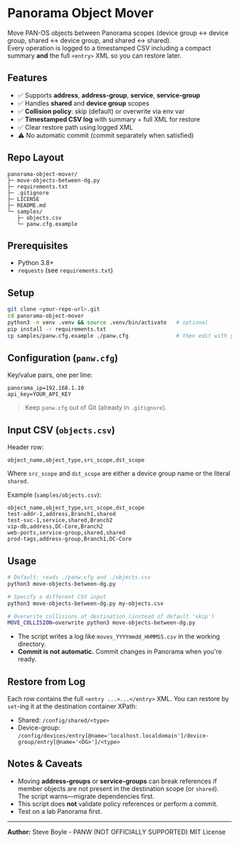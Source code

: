 # Panorama Object Mover

Move PAN-OS objects between Panorama scopes (device group ↔ device group, shared ↔ device group, and shared ↔ shared).  
Every operation is logged to a timestamped CSV including a compact summary **and** the full `<entry>` XML so you can restore later.

## Features
- ✅ Supports **address**, **address-group**, **service**, **service-group**
- ✅ Handles **shared** and **device group** scopes
- ✅ **Collision policy**: skip (default) or overwrite via env var
- ✅ **Timestamped CSV log** with summary + full XML for restore
- ✅ Clear restore path using logged XML
- ⚠️ No automatic commit (commit separately when satisfied)

## Repo Layout
```
panorama-object-mover/
├─ move-objects-between-dg.py
├─ requirements.txt
├─ .gitignore
├─ LICENSE
├─ README.md
└─ samples/
   ├─ objects.csv
   └─ panw.cfg.example
```

## Prerequisites
- Python 3.8+
- `requests` (see `requirements.txt`)

## Setup
```bash
git clone <your-repo-url>.git
cd panorama-object-mover
python3 -m venv .venv && source .venv/bin/activate   # optional
pip install -r requirements.txt
cp samples/panw.cfg.example ./panw.cfg               # then edit with your values
```

## Configuration (`panw.cfg`)
Key/value pairs, one per line:
```
panorama_ip=192.168.1.10
api_key=YOUR_API_KEY
```
> Keep `panw.cfg` out of Git (already in `.gitignore`).

## Input CSV (`objects.csv`)
Header row:
```
object_name,object_type,src_scope,dst_scope
```
Where `src_scope` and `dst_scope` are either a device group name or the literal `shared`.

Example (`samples/objects.csv`):
```
object_name,object_type,src_scope,dst_scope
test-addr-1,address,Branch1,shared
test-svc-1,service,shared,Branch2
vip-db,address,DC-Core,Branch2
web-ports,service-group,shared,shared
prod-tags,address-group,Branch1,DC-Core
```

## Usage
```bash
# Default: reads ./panw.cfg and ./objects.csv
python3 move-objects-between-dg.py

# Specify a different CSV input
python3 move-objects-between-dg.py my-objects.csv

# Overwrite collisions at destination (instead of default 'skip')
MOVE_COLLISION=overwrite python3 move-objects-between-dg.py
```

- The script writes a log like `moves_YYYYmmdd_HHMMSS.csv` in the working directory.
- **Commit is not automatic.** Commit changes in Panorama when you're ready.

## Restore from Log
Each row contains the full `<entry ...>...</entry>` XML. You can restore by `set`-ing it at the destination container XPath:
- Shared: `/config/shared/<type>`
- Device-group: `/config/devices/entry[@name='localhost.localdomain']/device-group/entry[@name='<DG>']/<type>`

## Notes & Caveats
- Moving **address-groups** or **service-groups** can break references if member objects are not present in the destination scope (or `shared`). The script warns—migrate dependencies first.
- This script does **not** validate policy references or perform a commit.
- Test on a lab Panorama first.

---

**Author:** Steve Boyle - PANW (NOT OFFICIALLY SUPPORTED) 
MIT License
